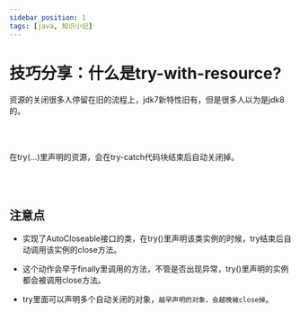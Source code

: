 ```yaml
---
sidebar_position: 1
tags: [java, 知识小记]
---
```


# 技巧分享：什么是try-with-resource?

资源的关闭很多人停留在旧的流程上，jdk7新特性旧有，但是很多人以为是jdk8的。

<br></br>

在try(...)里声明的资源，会在try-catch代码块结束后自动关闭掉。

<br></br>

## 注意点

- 实现了AutoCloseable接口的类，在try()里声明该类实例的时候，try结束后自动调用该实例的close方法。

- 这个动作会早于finally里调用的方法，不管是否出现异常，try()里声明的实例都会被调用close方法。

- try里面可以声明多个自动关闭的对象，`越早声明的对象，会越晚被close掉`。

